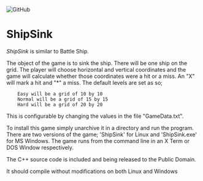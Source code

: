 ![GitHub](https://img.shields.io/github/license/JoeKlemmer/sinktheship)

# ShipSink #

_ShipSink_ is similar to Battle Ship.

The object of the game is to sink the ship.  There will be one ship on
the grid.  The player will choose horizontal and vertical coordinates
and the game will calculate whether those coordinates were a hit or a
miss.  An "X" will mark a hit and "*" a miss.  The default levels are
set as so;

        Easy will be a grid of 10 by 10
        Normal will be a grid of 15 by 15
        Hard will be a grid of 20 by 20

This is configurable by changing the values in the file "GameData.txt".

To install this game simply unarchive it in a directory and run the
program.  There are two versions of the game; 'ShipSink' for Linux and
'ShipSink.exe' for MS Windows.  The game runs from the command line in
an X Term or DOS Window respectively.

The C++ source code is included and being released to the Public Domain.

It should compile without modifications on both Linux and Windows
